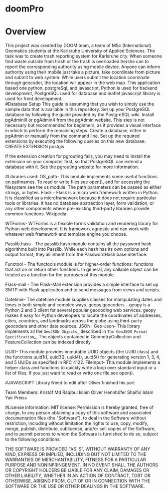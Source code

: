 # doomPro
# Overview
This project was created by DOOM team, a team of MSc (International) Geomatics students at the Karlsruhe University of Applied Sciences. The task was to create trash reporting system for Karlsruhe city. When someone find waste outside from trash or the trash is overloaded he/she can to report the corresponding authority using mobile device. Anyone can inform authority using their mobile just take a picture, take coordinate from picture and submit to web system. While users submit the location coordinate through geocoder, the location will appear in the web map. This application based one python, postgreSql, and javascript. Python is used for backend development, PostgreSQL used for database and leaflet javascript library is used for front development.    
#Database Setup
This guide is assuming that you wish to simply use the sample data that is available in this repository.
Set up your PostgreSQL database by following the guide provided by the PostgreSQL wiki.
Install pgAdminIII or pgAdmin4 from the pgAdmin website. This step is not necessary but recommended for beginners, as it provides a visual interface in which to perform the remaining steps.
Create a database, either in pgAdmin or manually from the command line.
Set up the required extensions by executing the following queries on this new database:
CREATE EXTENSION postgis
 
If the extension creation for pgrouting fails, you may need to install the extension on your computer first, so that PostgreSQL can extend a database with it. See the pgrouting website for more information.
 
#Libraries used:
OS_path- This module implements some useful functions on pathnames. To read or write files see open(), and for accessing the filesystem see the os module. The path parameters can be passed as either strings, or bytes. 
Flask - Flask is a micro web framework written in Python. It is classified as a microframework because it does not require particular tools or libraries. It has no database abstraction layer, form validation, or any other components where pre-existing third-party libraries provide common functions. Wikipedia
 
 
WTForms- WTForms is a flexible forms validation and rendering library for Python web development. It is framework agnostic and can work with whatever web framework and template engine you choose. 
 
Passlib.hass - The passlib.hash module contains all the password hash algorithms built into Passlib. While each hash has its own options and output format, they all inherit from the PasswordHash base interface. 
 
Functool - The functools module is for higher-order functions: functions that act on or return other functions. In general, any callable object can be treated as a function for the purposes of this module.
 
Flask-mail - The Flask-Mail extension provides a simple interface to set up SMTP with Flask application and to send messages from views and scripts.
 
Datetime- The datetime module supplies classes for manipulating dates and times in both simple and complex ways.
geopy.geocoders - geopy is a Python 2 and 3 client for several popular geocoding web services. geopy makes it easy for Python developers to locate the coordinates of addresses, cities, countries, and landmarks across the globe using third-party geocoders and other data sources.
JSON- 
Geo-Json- This library implements all the `GeoJSON Objects`_ described in `The GeoJSON Format Specification`_. The objects contained in GeometryCollection and FeatureCollection can be indexed directly.
 
UUID- This module provides immutable UUID objects (the UUID class) and the functions uuid1(), uuid3(), uuid4(), uuid5() for generating version 1, 3, 4, and 5 UUIDs as specified in RFC 4122.
Fileinput- This module implements a helper class and functions to quickly write a loop over standard input or a list of files. If you just want to read or write one file see open().
 
 
 
 
#JAVASCRIPT Library
Need to edit after Oliver finished his part
 
Team Members:
Kristóf
Md Raqibul Islam
Oliver Hennhöfer
Shaiful Islam
Yair Preiss

 
 
#License information:
MIT license: Permission is hereby granted, free of charge, to any person obtaining a copy of this software and associated documentation files (the "Software"), to deal in the Software without restriction, including without limitation the rights to use, copy, modify, merge, publish, distribute, sublicense, and/or sell copies of the Software, and to permit persons to whom the Software is furnished to do so, subject to the following conditions: 

THE SOFTWARE IS PROVIDED "AS IS", WITHOUT WARRANTY OF ANY KIND, EXPRESS OR IMPLIED, INCLUDING BUT NOT LIMITED TO THE WARRANTIES OF MERCHANTABILITY, FITNESS FOR A PARTICULAR PURPOSE AND NONINFRINGEMENT. IN NO EVENT SHALL THE AUTHORS OR COPYRIGHT HOLDERS BE LIABLE FOR ANY CLAIM, DAMAGES OR OTHER LIABILITY, WHETHER IN AN ACTION OF CONTRACT, TORT OR OTHERWISE, ARISING FROM, OUT OF OR IN CONNECTION WITH THE SOFTWARE OR THE USE OR OTHER DEALINGS IN THE SOFTWARE.
